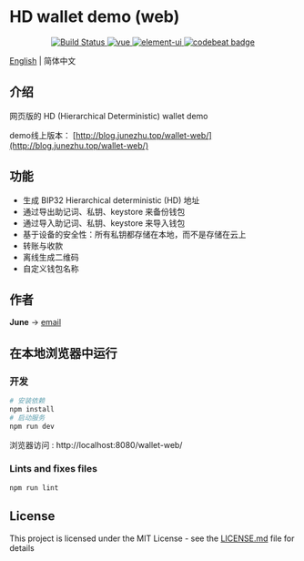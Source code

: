 # HD wallet demo (web)

<p align="center">
   	<a href="https://travis-ci.com/june111/wallet-web" rel="nofollow">
    	<img src="https://travis-ci.com/june111/wallet-web.svg?branch=master" alt="Build Status" />
  	</a>
	<a href="https://github.com/vuejs/vue">
    	<img src="https://img.shields.io/badge/vue-2.5.21-brightgreen.svg" alt="vue" />
  	</a>
  	<a href="https://github.com/ElemeFE/element">
    	<img src="https://img.shields.io/badge/element--ui-2.4.10-brightgreen.svg" alt="element-ui" />
  	</a>
	<a href="https://codebeat.co/projects/github-com-june111-wallet-web-master">
		<img src="https://codebeat.co/badges/a10a9b6b-6ac0-42e5-a8de-64d4ac7062c5" alt="codebeat badge" />
	</a>
</p>

[English](./README.md) | 简体中文

## 介绍

网页版的 HD (Hierarchical Deterministic) wallet demo

demo线上版本： [http://blog.junezhu.top/wallet-web/](http://blog.junezhu.top/wallet-web/)

## 功能

* 生成 BIP32 Hierarchical deterministic (HD) 地址
* 通过导出助记词、私钥、keystore 来备份钱包
* 通过导入助记词、私钥、keystore 来导入钱包
* 基于设备的安全性：所有私钥都存储在本地，而不是存储在云上
* 转账与收款
* 离线生成二维码
* 自定义钱包名称

## 作者

**June** -> [email](mailto:ru-q-ur@163.com)

## 在本地浏览器中运行

### 开发
```bash
# 安装依赖
npm install
# 启动服务
npm run dev
```

浏览器访问 : http://localhost:8080/wallet-web/ 

### Lints and fixes files
```bash
npm run lint
```

## License

This project is licensed under the MIT License - see the [LICENSE.md](LICENSE.md) file for details


